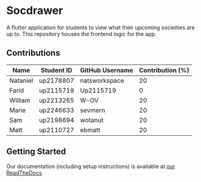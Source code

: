 # Socdrawer

A flutter application for students to view what their upcoming socieities are up to. This repository houses the frontend logic for the app.

## Contributions

| Name     | Student ID | GitHub Username | Contribution (%) |
|----------|------------|-----------------|------------------|
| Nataniel | up2178807  | natsworkspace   | 20               |
| Farid    | up2115719  | Up2115719       | 0                |
| William  | up2213265  | W-OV            | 20               |
| Marie    | up2246633  | sevmern         | 20               |
| Sam      | up2198694  | wotanut         | 20               |
| Matt     | up2110727  | ebmatt          | 20               |


## Getting Started

Our documentation (including setup instructions) is available at [our ReadTheDocs](https://socdrawer.readthedocs.io/en/latest/).